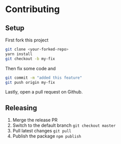 # Contributing

## Setup

First fork this project

```bash
git clone <your-forked-repo>
yarn install
git checkout -b my-fix
```

Then fix some code and

```bash
git commit -m "added this feature"
git push origin my-fix
```

Lastly, open a pull request on Github.

## Releasing

1. Merge the release PR
2. Switch to the default branch `git checkout master`
3. Pull latest changes `git pull`
4. Publish the package `npm publish`
